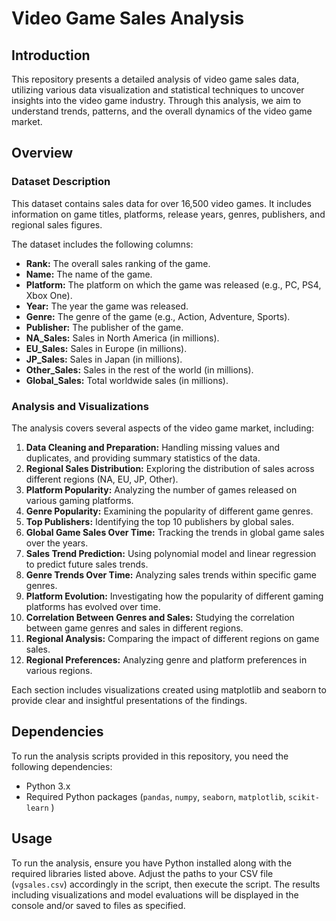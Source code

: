 # Video Game Sales Analysis

## Introduction
This repository presents a detailed analysis of video game sales data, utilizing various data visualization and statistical techniques to uncover insights into the video game industry. Through this analysis, we aim to understand trends, patterns, and the overall dynamics of the video game market.

## Overview

### Dataset Description
This dataset contains sales data for over 16,500 video games. It includes information on game titles, platforms, release years, genres, publishers, and regional sales figures.

The dataset includes the following columns:
- **Rank:** The overall sales ranking of the game.
- **Name:** The name of the game.
- **Platform:** The platform on which the game was released (e.g., PC, PS4, Xbox One).
- **Year:** The year the game was released.
- **Genre:** The genre of the game (e.g., Action, Adventure, Sports).
- **Publisher:** The publisher of the game.
- **NA_Sales:** Sales in North America (in millions).
- **EU_Sales:** Sales in Europe (in millions).
- **JP_Sales:** Sales in Japan (in millions).
- **Other_Sales:** Sales in the rest of the world (in millions).
- **Global_Sales:** Total worldwide sales (in millions).

### Analysis and Visualizations

The analysis covers several aspects of the video game market, including:
1. **Data Cleaning and Preparation:** Handling missing values and duplicates, and providing summary statistics of the data.
2. **Regional Sales Distribution:** Exploring the distribution of sales across different regions (NA, EU, JP, Other).
3. **Platform Popularity:** Analyzing the number of games released on various gaming platforms.
4. **Genre Popularity:** Examining the popularity of different game genres.
5. **Top Publishers:** Identifying the top 10 publishers by global sales.
6. **Global Game Sales Over Time:** Tracking the trends in global game sales over the years.
7. **Sales Trend Prediction:** Using polynomial model and linear regression to predict future sales trends.
8. **Genre Trends Over Time:** Analyzing sales trends within specific game genres.
9. **Platform Evolution:** Investigating how the popularity of different gaming platforms has evolved over time.
10. **Correlation Between Genres and Sales:** Studying the correlation between game genres and sales in different regions.
11. **Regional Analysis:** Comparing the impact of different regions on game sales.
12. **Regional Preferences:** Analyzing genre and platform preferences in various regions.
    
Each section includes visualizations created using matplotlib and seaborn to provide clear and insightful presentations of the findings.

## Dependencies
To run the analysis scripts provided in this repository, you need the following dependencies:
- Python 3.x
- Required Python packages (`pandas`, `numpy`, `seaborn`, `matplotlib`, `scikit-learn` )

## Usage
To run the analysis, ensure you have Python installed along with the required libraries listed above. Adjust the paths to your CSV file (`vgsales.csv`) accordingly in the script, then execute the script. The results including visualizations and model evaluations will be displayed in the console and/or saved to files as specified.
